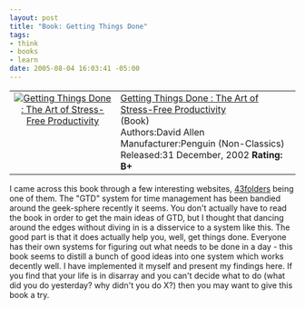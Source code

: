 ```yaml
--- 
layout: post
title: "Book: Getting Things Done"
tags: 
- think
- books
- learn
date: 2005-08-04 16:03:41 -05:00
---
```

<table>
<tbody>
<tr>
<td align="center" valign="top"><a href="http://www.amazon.com/exec/obidos/ASIN/0142000280/basezero-20?dev-t=0DKT9N7FZR2FT96TZEG2%26camp=2025%26link_code=sp1"><img class="serendipity_amazonchr_pic" src="http://images.amazon.com/images/P/0142000280.01.MZZZZZZZ.jpg" alt="Getting Things Done : The Art of Stress-Free Productivity" /></a></td>
<td valign="top">
<div class="serendipity_amazonchr_title"><a href="http://www.amazon.com/exec/obidos/ASIN/0142000280/basezero-20?dev-t=0DKT9N7FZR2FT96TZEG2%26camp=2025%26link_code=sp1">Getting Things Done : The Art of Stress-Free Productivity</a></div>
<div class="serendipity_amazonchr_catalog">(Book)</div>
<div class="serendipity_amazonchr_extra">Authors:David  Allen
Manufacturer:Penguin (Non-Classics)
Released:31 December, 2002
<strong>Rating: B+</strong></div></td>
</tr>
</tbody>
</table>
I came across this book through a few interesting websites, <a href="http://43folders.com/">43folders</a> being one of them.  The "GTD" system for time management has been bandied around the geek-sphere recently it seems.  You don't actually have to read the book in order to get the main ideas of GTD, but I thought that dancing around the edges without diving in is a disservice to a system like this.   The good part is that it does actually help you, well, get things done.  Everyone has their own systems for figuring out what needs to be done in a day - this book seems to distill a bunch of good ideas into one system which works decently well.  I have implemented it myself and present my findings here.  If you find that your life is in disarray and you can't decide what to do (what did you do yesterday? why didn't you do X?) then you may want to give this book a try.
